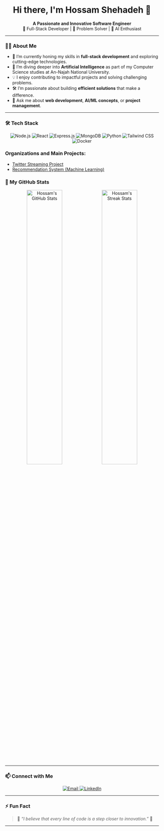 <h1 align="center">Hi there, I'm Hossam Shehadeh 👋</h1>
<p align="center">
  <b>A Passionate and Innovative Software Engineer</b><br/>
  🎯 Full-Stack Developer | 🚀 Problem Solver | 🤖 AI Enthusiast
</p>

---

### 👨‍💻 **About Me**
- 🔭 I’m currently honing my skills in **full-stack development** and exploring cutting-edge technologies.
- 🌱 I’m diving deeper into **Artificial Intelligence** as part of my Computer Science studies at An-Najah National University.
- 💡 I enjoy contributing to impactful projects and solving challenging problems.
- 🛠️ I’m passionate about building **efficient solutions** that make a difference.
- 💬 Ask me about **web development**, **AI/ML concepts**, or **project management**.

---

### 🛠️ **Tech Stack**

<div align="center">
  <img src="https://img.shields.io/badge/Node.js-339933?style=for-the-badge&logo=node.js&logoColor=white" alt="Node.js"/>
  <img src="https://img.shields.io/badge/React-61DAFB?style=for-the-badge&logo=react&logoColor=black" alt="React"/>
  <img src="https://img.shields.io/badge/Express.js-000000?style=for-the-badge&logo=express&logoColor=white" alt="Express.js"/>
  <img src="https://img.shields.io/badge/MongoDB-47A248?style=for-the-badge&logo=mongodb&logoColor=white" alt="MongoDB"/>
  <img src="https://img.shields.io/badge/Python-3776AB?style=for-the-badge&logo=python&logoColor=white" alt="Python"/>
  <img src="https://img.shields.io/badge/TailwindCSS-38B2AC?style=for-the-badge&logo=tailwind-css&logoColor=white" alt="Tailwind CSS"/>
  <img src="https://img.shields.io/badge/Docker-2496ED?style=for-the-badge&logo=docker&logoColor=white" alt="Docker"/>
</div>

<h3 align="left">Organizations and Main Projects:</h3>
<ul>
  <li>
    <a href="https://github.com/Twitter-Streaming-Team13" target="_blank">
      Twitter Streaming Project 
    </a>
  </li>
  <li>
    <a href="https://github.com/Recommendation-System-ML" target="_blank">
      Recommendation System (Machine Learning)
    </a>
  </li>
</ul>


### 🌟 **My GitHub Stats**

<div align="center">
  <!-- GitHub Stats -->
  <img src="https://github-readme-stats.vercel.app/api?username=Hossam-Shehadeh&show_icons=true&theme=radical" alt="Hossam's GitHub Stats" width="48%"/>

  <!-- GitHub Streak Stats -->
  <img src="https://github-readme-streak-stats.herokuapp.com/?user=Hossam-Shehadeh&theme=radical" alt="Hossam's Streak Stats" width="48%"/>
</div>

---

### 📫 **Connect with Me**
<div align="center">
  <a href="mailto:hossam.h.shehadeh@gmail.com">
    <img src="https://img.shields.io/badge/Email-D14836?style=for-the-badge&logo=gmail&logoColor=white" alt="Email"/>
  </a>
  <a href="https://linkedin.com/in/hossam-shehadeh">
    <img src="https://img.shields.io/badge/LinkedIn-0077B5?style=for-the-badge&logo=linkedin&logoColor=white" alt="LinkedIn"/>
  </a>
</div>

---

### ⚡ **Fun Fact**

> 🌌 *“I believe that every line of code is a step closer to innovation.”* 🚀

---



